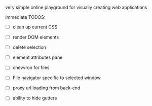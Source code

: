 very simple online playground for visually creating web applications

Immediate TODOS:

- [ ] clean up current CSS
- [ ] render DOM elements
- [ ] delete selection
- [ ] element attributes pane
- [ ] chevvron for files
- [ ] File navigator specific to selected window
- [ ] proxy url loading from back-end
- [ ] ability to hide gutters

